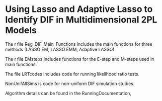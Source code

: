 # Using Lasso and Adaptive Lasso to Identify DIF in Multidimensional 2PL Models

The r file Reg_DIF_Main_Functions includes the main functions for three methods (LASSO EM, LASSO EMM, Adaptive LASSO).

The r file EMsteps includes functions for the E-step and M-steps used in main functions.

The file LRTcodes includes code for running likelihood ratio tests.

NonUnifAllSims is code for non-uniform DIF simulation studies. 

Algorithm details can be found in the RunningDocumentation,
